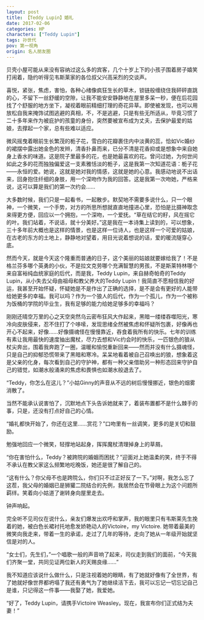 ```yaml
---
layout: post
title: 【Teddy Lupin】婚礼
date: 2017-02-06
categories: HP
characters: ["Teddy Lupin"]
tags: 孙世代
pov: 第一视角
origin: 名人朋友圈
---
```


贝壳小屋可能从来没有容纳过这么多的宾客，几个十岁上下的小孩子围着房子嬉笑打闹着，隐约听得见韦斯莱家的各位叔父兴高采烈的交谈声。

喜悦，紧张，焦虑，害怕，各种心绪像疯狂生长的草木，锁链般缠绕住我砰砰直跳的心，不留下一丝舒缓的空隙，让我不能安安静静地在屋里多呆一秒，便在后花园找了个舒服的地方坐下，凝视着眼前精细打理的奇花异草。即使被发现，也可以用放松自我来掩饰试图逃避的真相，不，不是逃避，只是有些无所适从，毕竟习惯了二十多年来作为被庇护的孩童的身份，突然要被宣布成为丈夫，去保护最爱的姑娘，去撑起一个家，总有些难以适应。

微风摇曳着眼前生长繁茂的栀子花，雪白的花瓣裹住内中淡黄的蕊，恰如Vic婚纱的裙摆中露出她金色的发辫，清香扑鼻而来，已分不清是花香抑或是想象中来自她身上香水的味道。这是院子里最多的花，也是她最喜欢的花。曾问过她，为何世间如此之多的花而独独偏爱这一支素雅恬淡的栀子，这是我第一次知道花语：栀子花——永恒的爱。她说，这就是她对我的情感，这就是她的心意。我感动地说不出话来，回身抱住纤细的身肢，用一个深吻作为我的回答。这是我第一次吻她，严格来说，这可以算是我们的第一次约会……

大多数时候，我们只是一起看书，一起散步。默契地不需要多说什么，只一个眼神，一个微笑，一个手势，对方的所思所想就直直地撞进心里，恐怕是比摄神取念来得更方便，回应以一个拥抱，一个深吻，一个爱抚。“草在结它的籽，风在摇它的叶。我们站着，不说话，就十分美好。”这是我在一本诗集上读到的，可以想象，三十多年前大概也是这样的情景，也是这样一位诗人，也是这样一个可爱的姑娘，在古老的东方的土地上，静静地对望着，用目光说着想说的话，爱的暖流隧穿心底。

然而今天，就是今天这个隆重而普通的日子，这个美丽的姑娘就要嫁给我了！不是格兰芬多哪个英勇的小伙，不是拉文克劳哪个充满智慧的男孩，不是斯莱特林哪个来自富裕纯血统家庭的后代，而是我，Teddy Lupin，来自赫奇帕奇的Teddy Lupin，从小失去父母由祖母和教父养大的Teddy Lupin！我简直不愿相信我的好运，我甚至开始怀疑，怀疑她是不是作出了正确的选择，是不是会有更好的人能带给她更多的幸福。我可以吗？作为一个狼人的后代，作为一个孤儿，作为一个被称为饭桶的学院的毕业生，我有足够的能力给她足够多的幸福吗？

刚刚还晴空万里的心之天空突然乌云密布狂风大作起来，黑暗一缕缕吞噬阳光，寒冷向皮肤侵来，忍不住打了个哆嗦，发现思绪全然被焦虑和怀疑所包裹，好像再也开心不起来，好像……好像摄魂怪在慢慢靠近，吞食着我所有的快乐。七年的训练有素让我用最快的速度抽出魔杖，尽力去想和Vic约会时的快乐，一匹银色的狼从杖尖奔出，围着我奔跑了一圈，温暖和愉悦重新回来——然而并没有什么摄魂怪，只是自己的抑郁恐慌带来了黑暗和寒冷。呆呆地看着被自己召唤出的狼，想象着这是父亲的化身，每次看到自己的守护神，都有一种父亲借助另一种形态回来守护自己的错觉，如潮水般涌来的焦虑和畏惧也如潮水般退去了。

“Teddy，你怎么在这儿？”小姑Ginny的声音从不远的树后慢慢挪近，银色的烟雾消散了。

当然不能承认说害怕了，沉默地点下头告诉她就来了，着装布置都不是什么棘手的事，只是，还没有打点好自己的心情。

“婚礼都快开始了，你还在这里……赏花？”口吻里有一丝调笑，更多的是关切和鼓励。

勉强地回应一个微笑，轻撑地站起身，挥挥魔杖清理掉身上的草屑。

“你在害怕什么，Teddy？被跨院的婚姻而困扰？”迎面对上她温柔的笑，终于不得不承认在教父家这么频繁地吃晚饭，她还是很了解自己的。

“这有什么？你父母不也是跨院么，你们只不过正好反了一下。”对啊，我怎么忘了这茬，我父母的婚姻已是狮獾二院结合的先例，我居然会在节骨眼上为这个问题所羁绊。笑着向小姑道了谢转身向屋里走去。

钟声响起。

完全听不见司仪在说什么，亲友们爆发出欢呼和掌声，我的眼里只有韦斯莱先生挽着的她，被白色长裙衬托地愈发娇艳动人的Victoire，my Victoire. 她带着最美的微笑向我走来，带着一生的承诺，走过了几年的等待，走向了她从一年级开始就坚信是对的人。

“女士们，先生们，”一个唱歌一般的声音响了起来，司仪走到我们的面前，“今天我们齐聚一堂，共同见证两位新人的天赐良缘……”

我不知道应该说什么做什么，只是注视着她的眼睛，有了她就好像有了全世界，有了她就好像世界都坍塌了我还有勇气为了她继续活下去，我可以忘记一切忘记自己是谁，只记得这一件事——我娶了她，我爱她。

“好了，Teddy Lupin，请携手Victoire Weasley。现在，我宣布你们正式结为夫妻！”
